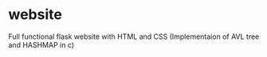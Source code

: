 # website
Full functional flask website with HTML and CSS (Implementaion of AVL tree and HASHMAP in c)
